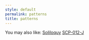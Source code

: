 ```yaml
---
style: default
permalink: patterns
title: patterns
---
```

You may also like:
[Soliloquy](http://scp-wiki.net/soliloquy)
[SCP-012-J](http://scp-wiki.net/scp-012-j)